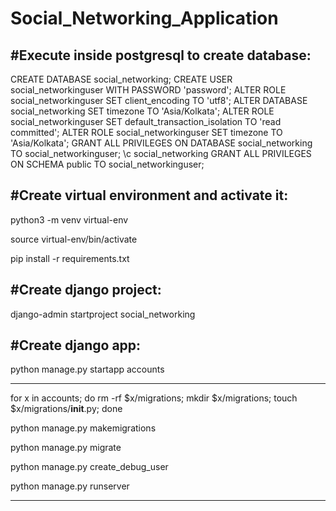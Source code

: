 # Social_Networking_Application
#Execute inside postgresql to create database:
---------------------------------------------------------------------------------
CREATE DATABASE social_networking;
CREATE USER social_networkinguser WITH PASSWORD 'password';
ALTER ROLE social_networkinguser SET client_encoding TO 'utf8';
ALTER DATABASE social_networking SET timezone TO 'Asia/Kolkata';
ALTER ROLE social_networkinguser SET default_transaction_isolation TO 'read committed';
ALTER ROLE social_networkinguser SET timezone TO 'Asia/Kolkata';
GRANT ALL PRIVILEGES ON DATABASE social_networking TO social_networkinguser;
\c social_networking
GRANT ALL PRIVILEGES ON SCHEMA public TO social_networkinguser;

#Create virtual environment and activate it:
---------------------------------------------------------------------------------
python3 -m venv virtual-env

source virtual-env/bin/activate

pip install -r requirements.txt

#Create django project:
---------------------------------------------------------------------------------
django-admin startproject social_networking

#Create django app:
---------------------------------------------------------------------------------
python manage.py startapp accounts

---------------------------------------------------------------------------------

for x in accounts; do rm -rf $x/migrations; mkdir $x/migrations; touch $x/migrations/__init__.py; done

python manage.py makemigrations

python manage.py migrate

python manage.py create_debug_user

python manage.py runserver

---------------------------------------------------------------------------------
